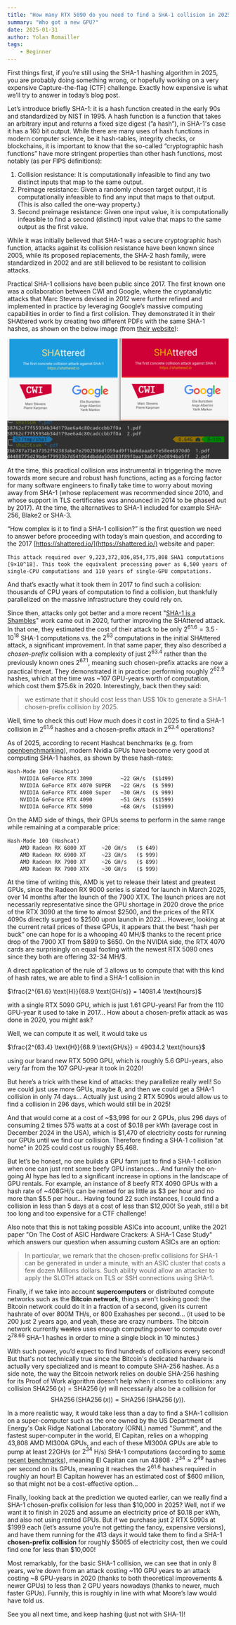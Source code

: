 ```yaml
---
title: "How many RTX 5090 do you need to find a SHA-1 collision in 2025?"
summary: "Who got a new GPU?"
date: 2025-01-31
author: Yolan Romailler
tags:
    - Beginner
---
```


First things first, if you’re still using the SHA-1 hashing algorithm in 2025, you are probably doing something wrong, or hopefully working on a very expensive Capture-the-flag (CTF) challenge. Exactly how expensive is what we’ll try to answer in today’s blog post. 

Let’s introduce briefly SHA-1: it is a hash function created in the early 90s and standardized by NIST in 1995. A hash function is a function that takes an arbitrary input and returns a fixed size digest (”a hash”), in SHA-1's case it has a 160 bit output. While there are many uses of hash functions in modern computer science, be it hash-tables, integrity checks, or blockchains, it is important to know that the so-called “cryptographic hash functions” have more stringent properties than other hash functions, most notably (as per FIPS definitions):

1. Collision resistance: It is computationally infeasible to find any two distinct inputs that map to the same output.
2. Preimage resistance: Given a randomly chosen target output, it is computationally infeasible to find any input that maps to that output. (This is also called the one-way property.)
3. Second preimage resistance: Given one input value, it is computationally infeasible to find a second (distinct) input value that maps to the same output as the first value.

While it was initially believed that SHA-1 was a secure cryptographic hash function, attacks against its collision resistance have been known since 2005, while its proposed replacements, the SHA-2 hash family, were standardized in 2002 and are still believed to be resistant to collision attacks.

Practical SHA-1 collisions have been public since 2017. The first known one was a collaboration between CWI and Google, where the cryptanalytic attacks that Marc Stevens devised in 2012 were further refined and implemented in practice by leveraging Google’s massive computing capabilities in order to find a first collision. They demonstrated it in their SHAttered work by creating two different PDFs with the same SHA-1 hashes, as shown on the below image (from [their website](https://shattered.io/)):

![](./images/2025-01-31/image.png)

At the time, this practical collision was instrumental in triggering the move towards more secure and robust hash functions, acting as a forcing factor for many software engineers to finally take  time to worry about moving away from SHA-1 (whose replacement was recommended since 2010, and whose support in TLS certificates was announced in 2014 to be phased out by 2017). At the time, the alternatives to SHA-1 included for example SHA-256, Blake2 or SHA-3.

“How complex is it to find a SHA-1 collision?” is the first question we need to answer before proceeding with today’s main question, and according to the 2017 [https://shattered.io/](https://shattered.io/) website and paper:

```
This attack required over 9,223,372,036,854,775,808 SHA1 computations [9×10^18]. This took the equivalent processing power as 6,500 years of single-CPU computations and 110 years of single-GPU computations.
```

And that’s exactly what it took them in 2017 to find such a collision: thousands of CPU years of computation to find a collision, but thankfully parallelized on the massive infrastructure they could rely on.

Since then, attacks only got better and a more recent "[SHA-1 is a Shambles](https://sha-mbles.github.io/)" work came out in 2020, further improving the SHAttered attack. In that one, they estimated the cost of their attack to be only $2^{61.6}=3.5\cdot 10^{18}$ SHA-1 computations vs. the $2^{63}$ computations in the initial SHAttered attack, a significant improvement. In that same paper, they also described a *chosen-prefix* collision with a complexity of just $2^{63.4}$ rather than the previously known ones $2^{67.1}$, meaning such chosen-prefix attacks are now a practical threat. They demonstrated it in practice: performing roughly $2^{62.9}$ hashes, which at the time was ~107 GPU-years worth of computation, which cost them $75.6k in 2020. Interestingly, back then they said:

> we estimate that it should cost less than US$ 10k to generate a SHA-1 chosen-prefix collision by 2025.
> 

Well, time to check this out! How much does it cost in 2025 to find a SHA-1 collision in $2^{61.6}$ hashes and a chosen-prefix attack in $2^{63.4}$ operations?

As of 2025, according to recent Hashcat benchmarks (e.g. from [openbenchmarking](https://openbenchmarking.org/test/pts/hashcat)), modern Nvidia GPUs have become very good at computing SHA-1 hashes, as shown by these hash-rates:

```
Hash-Mode 100 (Hashcat)
    NVIDIA GeForce RTX 3090         ~22 GH/s  ($1499)
    NVIDIA GeForce RTX 4070 SUPER   ~22 GH/s  ($ 599)
    NVIDIA GeForce RTX 4080 Super   ~30 GH/s  ($ 999)
    NVIDIA GeForce RTX 4090         ~51 GH/s  ($1599)
    NVIDIA GeForce RTX 5090         ~68 GH/s  ($1999)
```

On the AMD side of things, their GPUs seems to perform in the same range while remaining at a comparable price:

```
Hash-Mode 100 (Hashcat)
	AMD Radeon RX 6800 XT     ~20 GH/s   ($ 649)
	AMD Radeon RX 6900 XT     ~23 GH/s   ($ 999)
	AMD Radeon RX 7900 XT     ~26 GH/s   ($ 899)
	AMD Radeon RX 7900 XTX    ~30 GH/s   ($ 999)
```

At the time of writing this, AMD is yet to release their latest and greatest GPUs, since the Radeon RX 9000 series is slated for launch in March 2025, over 14 months after the launch of the 7900 XTX. The launch prices are not necessarily representative since the GPU shortage in 2020 drove the price of the RTX 3090 at the time to almost \$2500, and the prices of the RTX 4090s directly surged to \$2500 upon launch in 2022… However, looking at the current retail prices of these GPUs, it appears that the best “hash per buck” one can hope for is a whooping 40 MH/\$ thanks to the recent price drop of the 7900 XT from \$899 to \$650. On the NVIDIA side, the RTX 4070 cards are surprisingly on equal footing with the newest RTX 5090 ones since they both are offering 32-34 MH/\$.

A direct application of the rule of 3 allows us to compute that with this kind of hash rates, we are able to find a SHA-1 collision in 

$\frac{2^{61.6} \text{H}}{68.9 \text{GH/s}} = 14081.4 \text{hours}$

with a single RTX 5090 GPU, which is just 1.61 GPU-years! Far from the 110 GPU-year it used to take in 2017… How about a chosen-prefix attack as was done in 2020, you might ask?

Well, we can compute it as well, it would take us

$\frac{2^{63.4} \text{H}}{68.9 \text{GH/s}} =  49034.2 \text{hours}$

using our brand new RTX 5090 GPU, which is roughly 5.6 GPU-years, also very far from the 107 GPU-year it took in 2020!

But here’s a trick with these kind of attacks: they parallelize really well! So we could just use more GPUs, maybe 8, and then we could get a SHA-1 collision in only 74 days… Actually just using 2 RTX 5090s would allow us to find a collision in 296 days, which would still be in 2025!

And that would come at a cost of ~\$3,998 for our 2 GPUs, plus 296 days of consuming 2 times 575 watts at a cost of \$0.18 per kWh (average cost in December 2024 in the USA), which is \$1,470 of electricity costs for running our GPUs until we find our collision. Therefore finding a SHA-1 collision “at home” in 2025 could cost us roughly \$5,468.

But let’s be honest, no one builds a GPU farm just to find a SHA-1 collision when one can just rent some beefy GPU instances… And funnily the on-going AI hype has led to a significant increase in options in the landscape of GPU rentals. For example, an instance of 8 beefy RTX 4090 GPUs with a hash rate of ~408GH/s can be rented for as little as \$3 per hour and no more than \$5.5 per hour… Having found 22 such instances, I could find a collision in less than 5 days at a cost of less than \$12,000! So yeah, still a bit too long and too expensive for a CTF challenge! 

Also note that this is not taking possible ASICs into account, unlike the 2021 paper "On The Cost of ASIC Hardware Crackers: A SHA-1 Case Study" which answers our question when assuming custom ASICs are an option:

> In particular, we remark that the chosen-prefix collisions for SHA-1 can be generated in under a minute, with an ASIC cluster that costs a few dozen Millions dollars. Such ability would allow an attacker to apply the SLOTH attack on TLS or SSH connections using SHA-1.
> 

Finally, if we take into account **supercomputers** or distributed compute networks such as the **Bitcoin network**, things aren't looking good: the Bitcoin network could do it in a fraction of a second, given its current hashrate of over 800M TH/s, or 800 Exahashes per second... (it used to be 200 just 2 years ago, and yeah, these are crazy numbers. The bitcoin network currently ~~wastes~~ uses enough computing power to compute over $2^{78.66}$ SHA-1 hashes in order to mine a single block in 10 minutes.) 

With such power, you’d expect to find hundreds of collisions every second! But that's not technically true since the Bitcoin's dedicated hardware is actually very specialized and is meant to compute SHA-256 hashes. As a side note, the way the Bitcoin network relies on double SHA-256 hashing for its Proof of Work algorithm doesn’t help when it comes to collisions: any collision $\operatorname{SHA256}(x)=\operatorname{SHA256}(y)$ will necessarily also be a collision for  $$\operatorname{SHA256}(\operatorname{SHA256}(x))=\operatorname{SHA256}(\operatorname{SHA256}(y)).$$

In a more realistic way, it would take less than a day to find a SHA-1 collision on a super-computer such as the one owned by the US Department of Energy's Oak Ridge National Laboratory (ORNL) named "Summit", and the fastest super-computer in the world, El Capitan, relies on a whopping 43,808 AMD MI300A GPUs, and each of these MI300A GPUs are able to pump at least 22GH/s (or $2^{34}$ H/s) SHA-1 computations (according to [some recent benchmarks](https://www.youtube.com/watch?v=D4aIl0tzILE)), meaning El Capitan can run $43808 \cdot 2^{34} \approx 2^{49}$ hashes per second on its GPUs, meaning it reaches the $2^{61.6}$ hashes required in roughly an hour! El Capitan however has an estimated cost of $600 million, so that might not be a cost-effective option…

Finally, looking back at the prediction we quoted earlier, can we really find a SHA-1 chosen-prefix collision for less than \$10,000 in 2025? Well, not if we want it to finish in 2025 and assume an electricity price of \$0.18 per kWh, and also not using rented GPUs. But if we purchase just 2 RTX 5090s at \$1999 each (let’s assume you’re not getting the fancy, expensive versions), and have them running for the 413 days it would take them to find a SHA-1 **chosen-prefix collision** for roughly \$5065 of electricity cost, then we could find one for less than \$10,000!   

Most remarkably, for the basic SHA-1 collision, we can see that in only 8 years, we're down from an attack costing ~110 GPU years to an attack costing ~8 GPU-years in 2020 (thanks to both theoretical improvements & newer GPUs) to less than 2 GPU years nowadays (thanks to newer, much faster GPUs). Funnily, this is roughly in line with what Moore’s law would have told us.

See you all next time, and keep hashing (just not with SHA-1)!
